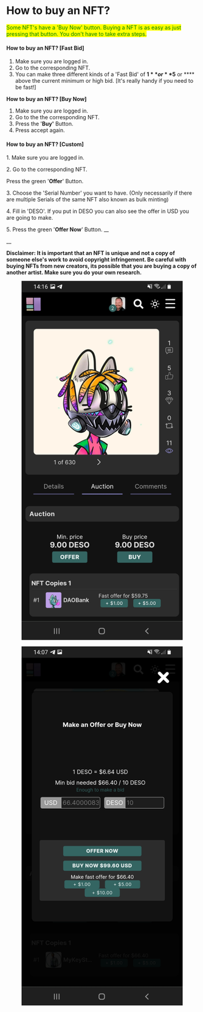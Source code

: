 # How to buy an NFT?

<mark style="color:green;">Some NFT's have a 'Buy Now' button. Buying a NFT is as easy as just pressing that button. You don't have to take extra steps.</mark>&#x20;

<mark style="color:green;"></mark>

#### How to buy an NFT? \[Fast Bid]

1. Make sure you are logged in.
2. Go to the corresponding NFT.
3. You can make three different kinds of a 'Fast Bid' of **$1** or **$5** or **** above the current minimum or high bid.  \[It's really handy if you need to be fast!] &#x20;



**How to buy an NFT? \[Buy Now]**

1. Make sure you are logged in.
2. Go to the the corresponding NFT.&#x20;
3. Press the '**Buy'** Button.&#x20;
4. Press accept again.&#x20;

#### How to buy an NFT? \[Custom]

1\. Make sure you are logged in.

2\. Go to the corresponding NFT.

Press the green '**Offer**'  Button.

3\. Choose the 'Serial Number' you want to have. (Only necessarily if there are multiple Serials of the same NFT also known as bulk minting)

4\. Fill in 'DESO'. If you put in DESO you can also see the offer in USD you are going to make.&#x20;

5\. Press the green '**Offer Now**' Button. __&#x20;

__

**Disclaimer: It is important that an NFT is unique and not a copy of someone else's work to avoid copyright infringement. Be careful with buying NFTs from new creators, its possible that you are buying a copy of another artist. Make sure you do your own research.**

<figure><img src="../../.gitbook/assets/Buy.jpg" alt=""><figcaption></figcaption></figure>

<figure><img src="../../.gitbook/assets/Offer.jpg" alt=""><figcaption></figcaption></figure>
